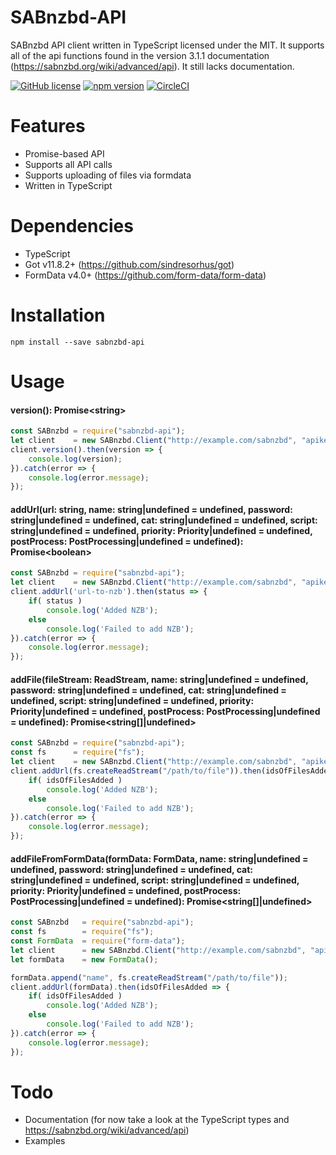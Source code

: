 # SABnzbd-API
SABnzbd API client written in TypeScript licensed under the MIT. It supports all of the api functions found
in the version 3.1.1 documentation (https://sabnzbd.org/wiki/advanced/api). It still lacks documentation.

[![GitHub license](https://img.shields.io/badge/license-MIT-blue.svg)](https://github.com/zordtk/sabnzbd-api/blob/main/LICENSE)  [![npm version](https://img.shields.io/npm/v/sabnzbd-api.svg?style=flat)](https://www.npmjs.com/package/sabnzbd-api) [![CircleCI](https://circleci.com/gh/zordtk/sabnzbd-api.svg?style=shield)](https://circleci.com/gh/zordtk/sabnzbd-api)

# Features
* Promise-based API
* Supports all API calls
* Supports uploading of files via formdata
* Written in TypeScript

# Dependencies
* TypeScript
* Got v11.8.2+ (https://github.com/sindresorhus/got)
* FormData v4.0+ (https://github.com/form-data/form-data)

# Installation
```npm install --save sabnzbd-api```

# Usage
#### version(): Promise\<string\>
```javascript
const SABnzbd = require("sabnzbd-api");
let client    = new SABnzbd.Client("http://example.com/sabnzbd", "apikey");
client.version().then(version => {
    console.log(version);
}).catch(error => {
    console.log(error.message);
});
```

#### addUrl(url: string, name: string|undefined = undefined, password: string|undefined = undefined, cat: string|undefined = undefined, script: string|undefined = undefined, priority: Priority|undefined = undefined, postProcess: PostProcessing|undefined = undefined): Promise\<boolean\>
```javascript
const SABnzbd = require("sabnzbd-api");
let client    = new SABnzbd.Client("http://example.com/sabnzbd", "apikey");
client.addUrl('url-to-nzb').then(status => {
    if( status )
        console.log('Added NZB');
    else
        console.log('Failed to add NZB');
}).catch(error => {
    console.log(error.message);
});
```

#### addFile(fileStream: ReadStream, name: string|undefined = undefined, password: string|undefined = undefined, cat: string|undefined = undefined, script: string|undefined = undefined, priority: Priority|undefined = undefined, postProcess: PostProcessing|undefined = undefined): Promise\<string[]|undefined\>
```javascript
const SABnzbd = require("sabnzbd-api");
const fs      = require("fs");
let client    = new SABnzbd.Client("http://example.com/sabnzbd", "apikey");
client.addUrl(fs.createReadStream("/path/to/file")).then(idsOfFilesAdded => {
    if( idsOfFilesAdded )
        console.log('Added NZB');
    else
        console.log('Failed to add NZB');
}).catch(error => {
    console.log(error.message);
});
```

#### addFileFromFormData(formData: FormData, name: string|undefined = undefined, password: string|undefined = undefined, cat: string|undefined = undefined, script: string|undefined = undefined, priority: Priority|undefined = undefined, postProcess: PostProcessing|undefined = undefined): Promise\<string[]|undefined\>
```javascript
const SABnzbd   = require("sabnzbd-api");
const fs        = require("fs");
const FormData  = require("form-data");
let client      = new SABnzbd.Client("http://example.com/sabnzbd", "apikey");
let formData    = new FormData();

formData.append("name", fs.createReadStream("/path/to/file"));
client.addUrl(formData).then(idsOfFilesAdded => {
    if( idsOfFilesAdded )
        console.log('Added NZB');
    else
        console.log('Failed to add NZB');
}).catch(error => {
    console.log(error.message);
});
```

# Todo
* Documentation (for now take a look at the TypeScript types and https://sabnzbd.org/wiki/advanced/api)
* Examples
